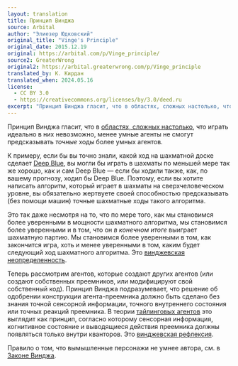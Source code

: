 ```yaml
---
layout: translation
title: Принцип Винджа
source: Arbital
author: "Элиезер Юдковский"
original_title: "Vinge's Principle"
original_date: 2015.12.19
original: https://arbital.com/p/Vinge_principle/
source2: GreaterWrong
original2: https://arbital.greaterwrong.com/p/Vinge_principle
translated_by: К. Кирдан
translated_when: 2024.05.16
license:
  - CC BY 3.0
  - https://creativecommons.org/licenses/by/3.0/deed.ru  
excerpt: "Принцип Винджа гласит, что в областях, сложных настолько, что играть идеально в них невозможно, менее умные агенты не смогут предсказывать точные ходы более умных агентов."
---
```

Принцип Винджа гласит, что в [областях, сложных настолько](https://arbital.com/p/rich_domain/), что играть идеально в них невозможно, менее умные агенты не смогут предсказывать _точные_ ходы более умных агентов.

К примеру, если бы вы точно знали, какой ход на шахматной доске сделает [Deep Blue](https://arbital.com/p/deep_blue/), вы могли бы играть в шахматы по меньшей мере так же хорошо, как и сам Deep Blue — если бы ходили также, как, по вашему прогнозу, ходил бы Deep Blue. Поэтому, если вы хотите написать алгоритм, который играет в шахматы на сверхчеловеческом уровне, вы обязательно жертвуете своей способностью предсказывать (без помощи машин) точные шахматные ходы такого алгоритма.

Это так даже несмотря на то, что по мере того, как мы становимся более уверенными в мощности шахматного алгоритма, мы становимся более уверенными и в том, что он _в конечном итоге_ выиграет шахматную партию. Мы становимся более уверенными в том, как закончится игра, хоть и менее уверенными в том, каким будет следующий ход шахматного алгоритма. Это [винджевская неопределенность](https://arbital.com/p/Vingean_uncertainty/).

Теперь рассмотрим агентов, которые создают других агентов (или создают собственных преемников, или модифицируют свой собственный код). Принцип Винджа подразумевает, что решение об одобрении конструкции агента-преемника должно быть сделано без знания точной сенсорной информации, точного внутреннего состояния или точных реакций преемника. В теории [тайлинговых агентов](https://arbital.com/p/tiling_agents/) это выглядит как принцип, согласно которому сенсорная информация, когнитивное состояние и выводящиеся действия преемника должны появляться только внутри кванторов. Это [винджевская рефлексия](vingean-reflection.html).

Правило о том, что вымышленные персонажи не умнее автора, см. в [Законе Винджа](https://arbital.com/p/Vinge_law/).
